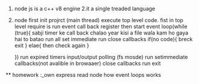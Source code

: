 1. node js is a c++ v8 engine 
2.it a single treaded language
3. node first init projrct (main thread)
    execute top level code.
    fist in top level require is run
    event call back register
    then start event loop(while (true){
        sabji timer ke call back chalao
        year kisi a file wala kam ho gaya hai to batao
        run all set immediate
        run close callbacks
        if(no code){
            breck exit
        }
        elae{
            then check again
        }

    })
    run expired timers
    input/output polling (fs mosde)
    run setimmediate callbacks(not avalible in browaaer)
    close callbacks run 
    exit


** homework :_own express
read node how event loops works
